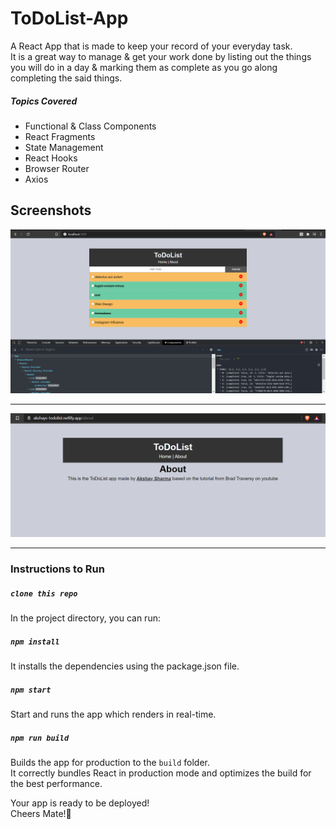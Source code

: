 # ToDoList-App

A React App that is made to keep your record of your everyday task.
<br />
It is a great way to manage & get your work done by listing out the things you will do in a day & marking them as complete as you go along completing the said things.

##### Topics Covered

- Functional & Class Components
- React Fragments
- State Management
- React Hooks
- Browser Router
- Axios

## Screenshots

![Homepage photo should be here](./src/Assets/HomePage.png)

<hr />

![About page should be here](./src/Assets/AboutPage.png)

---

### Instructions to Run

##### `clone this repo`

In the project directory, you can run:

##### `npm install`

It installs the dependencies using the package.json file.

##### `npm start`

Start and runs the app which renders in real-time.

##### `npm run build`

Builds the app for production to the `build` folder.<br />
It correctly bundles React in production mode and optimizes the build for the best performance.

Your app is ready to be deployed!<br />
Cheers Mate!🍻
